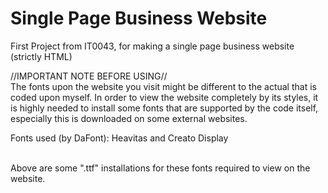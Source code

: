 # Single Page Business Website
First Project from IT0043, for making a single page business website (strictly HTML)

//IMPORTANT NOTE BEFORE USING//
<br>
The fonts upon the website you visit might be different to the actual that is coded upon myself. In order to view the website completely by its styles, it is highly needed to install some fonts that are supported by the code itself, especially this is downloaded on some external websites. 

Fonts used (by DaFont): Heavitas and Creato Display

<br>
Above are some ".ttf" installations for these fonts required to view on the website.
